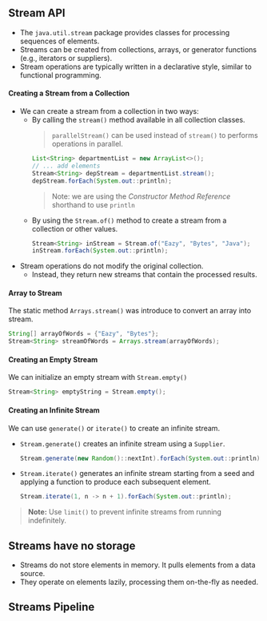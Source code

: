 ## Stream API

- The `java.util.stream` package provides classes for processing sequences of elements.
- Streams can be created from collections, arrays, or generator functions (e.g., iterators or suppliers).
- Stream operations are typically written in a declarative style, similar to functional programming.

#### Creating a Stream from a Collection

- We can create a stream from a collection in two ways:
  - By calling the `stream()` method available in all collection classes.
    > `parallelStream()` can be used instead of `stream()` to performs operations in parallel.
    ```java
    List<String> departmentList = new ArrayList<>();
    // ... add elements
    Stream<String> depStream = departmentList.stream();
    depStream.forEach(System.out::println);
    ```
    > Note: we are using the *Constructor Method Reference* shorthand to use `println`
  - By using the `Stream.of()` method to create a stream from a collection or other values.
    ```java
    Stream<String> inStream = Stream.of("Eazy", "Bytes", "Java");
    inStream.forEach(System.out::println);
    ```
- Stream operations do not modify the original collection.
  - Instead, they return new streams that contain the processed results.

#### Array to Stream

The static method `Arrays.stream()` was introduce to convert an array into stream.

```java
String[] arrayOfWords = {"Eazy", "Bytes"};
Stream<String> streamOfWords = Arrays.stream(arrayOfWords);
```
#### Creating an Empty Stream
We can initialize an empty stream with `Stream.empty()`
```java
Stream<String> emptyString = Stream.empty();
```
#### Creating an Infinite Stream

We can use `generate()` or `iterate()` to create an infinite stream.

- `Stream.generate()` creates an infinite stream using a `Supplier`.
  
  ```java
  Stream.generate(new Random()::nextInt).forEach(System.out::println);
  ```

- `Stream.iterate()` generates an infinite stream starting from a seed and applying a function to produce each subsequent element.
  
  ```java
  Stream.iterate(1, n -> n + 1).forEach(System.out::println);
  ```

> **Note:** Use `limit()` to prevent infinite streams from running indefinitely.


## Streams have no storage

- Streams do not store elements in memory. It pulls elements from a data source.
- They operate on elements lazily, processing them on-the-fly as needed.

## Streams Pipeline